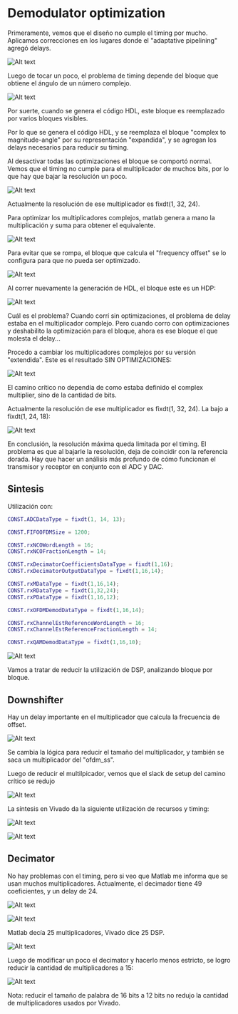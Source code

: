 # Demodulator optimization

Primeramente, vemos que el diseño no cumple el timing por mucho. Aplicamos correcciones en los lugares donde el "adaptative pipelining" agregó delays.

![Alt text](images/first_run.png)

Luego de tocar un poco, el problema de timing depende del bloque que obtiene el ángulo de un número complejo.

![Alt text](images/angle_timing.png)

Por suerte, cuando se genera el código HDL, este bloque es reemplazado por varios bloques visibles.

Por lo que se genera el código HDL, y se reemplaza el bloque "complex to magnitude-angle" por su representación "expandida", y se agregan los delays necesarios para reducir su timing.

Al desactivar todas las optimizaciones el bloque se comportó normal. Vemos que el timing no cumple para el multiplicador de muchos bits, por lo que hay que bajar la resolución un poco.

![Alt text](images/timing_without_clock_pipelining.png)

Actualmente la resolución de ese multiplicador es fixdt(1, 32, 24).

Para optimizar los multiplicadores complejos, matlab genera a mano la multiplicación y suma para obtener el equivalente.

![Alt text](images/complex_multiply.png)

Para evitar que se rompa, el bloque que calcula el "frequency offset" se lo configura para que no pueda ser optimizado.

![Alt text](images/freq_offset_properties.png)

Al correr nuevamente la generación de HDL, el bloque este es un HDP:

![Alt text](images/aa.png)

Cuál es el problema? Cuando corrí sin optimizaciones, el problema de delay estaba en el multiplicador complejo. Pero cuando corro con optimizaciones y deshabilito la optimización para el bloque, ahora es ese bloque el que molesta el delay...

Procedo a cambiar los multiplicadores complejos por su versión "extendida". Este es el resultado SIN OPTIMIZACIONES:

![Alt text](images/bb.png)

El camino crítico no dependía de como estaba definido el complex multiplier, sino de la cantidad de bits.

Actualmente la resolución de ese multiplicador es fixdt(1, 32, 24). La bajo a fixdt(1, 24, 18):

![Alt text](images/cc.png)

En conclusión, la resolución máxima queda limitada por el timing. El problema es que al bajarle la resolución, deja de coincidir con la referencia dorada. Hay que hacer un análisis más profundo de cómo funcionan el transmisor y receptor en conjunto con el ADC y DAC.


## Sintesis

Utilización con:

```m
CONST.ADCDataType = fixdt(1, 14, 13);

CONST.FIFOOFDMSize = 1200;

CONST.rxNCOWordLength = 16;
CONST.rxNCOFractionLength = 14; 

CONST.rxDecimatorCoefficientsDataType = fixdt(1,16);
CONST.rxDecimatorOutputDataType = fixdt(1,16,14);

CONST.rxMDataType = fixdt(1,16,14);
CONST.rxRDataType = fixdt(1,32,24);
CONST.rxPDataType = fixdt(1,16,12);

CONST.rxOFDMDemodDataType = fixdt(1,16,14);

CONST.rxChannelEstReferenceWordLength = 16;
CONST.rxChannelEstReferenceFractionLength = 14;

CONST.rxQAMDemodDataType = fixdt(1,16,10);
```

![Alt text](images/dd.png)

Vamos a tratar de reducir la utilización de DSP, analizando bloque por bloque.

## Downshifter

Hay un delay importante en el multiplicador que calcula la frecuencia de offset.

![Alt text](images/ee.png)

Se cambia la lógica para reducir el tamaño del multiplicador, y también se saca un multiplicador del "ofdm_ss".

Luego de reducir el multilpicador, vemos que el slack de setup del camino crítico se redujo

![Alt text](images/ff.png)

La síntesis en Vivado da la siguiente utilización de recursos y timing:

![Alt text](images/gg.png)

![Alt text](images/hh.png)

## Decimator

No hay problemas con el timing, pero si veo que Matlab me informa que se usan muchos multiplicadores. Actualmente, el decimador tiene 49 coeficientes, y un delay de 24.

![Alt text](images/ii.png)

![Alt text](images/jj.png)

Matlab decía 25 multiplicadores, Vivado dice 25 DSP.

![Alt text](images/kk.png)

Luego de modificar un poco el decimator y hacerlo menos estricto, se logro reducir la cantidad de multiplicadores a 15:

![Alt text](images/ll.png)

Nota: reducir el tamaño de palabra de 16 bits a 12 bits no redujo la cantidad de multiplicadores usados por Vivado.